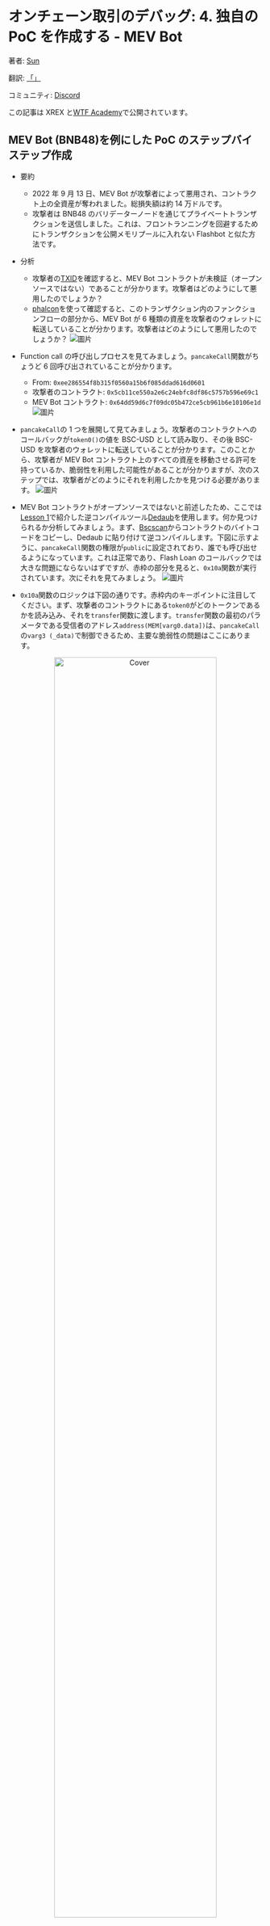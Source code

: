 # オンチェーン取引のデバッグ: 4. 独自の PoC を作成する - MEV Bot

著者: [Sun](https://twitter.com/1nf0s3cpt)

翻訳: [「」](https://x.com/yuu11111_?s=21)

コミュニティ: [Discord](https://discord.gg/Fjyngakf3h)

この記事は XREX と[WTF Academy](https://www.google.com/search?q=https://github.com/AmazingAng/WTF-Solidity%23%25E9%2593%25B2%25E4%25B8%258A%25E5%25A8%2581%25E8%2583%2581%25E5%2588%2586%25E6%259E%2590)で公開されています。

## MEV Bot (BNB48)を例にした PoC のステップバイステップ作成

- 要約

  - 2022 年 9 月 13 日、MEV Bot が攻撃者によって悪用され、コントラクト上の全資産が奪われました。総損失額は約 14 万ドルです。
  - 攻撃者は BNB48 のバリデーターノードを通じてプライベートトランザクションを送信しました。これは、フロントランニングを回避するためにトランザクションを公開メモリプールに入れない Flashbot と似た方法です。

- 分析

  - 攻撃者の[TXID](https://bscscan.com/tx/0xd48758ef48d113b78a09f7b8c7cd663ad79e9965852e872fdfc92234c3e598d2)を確認すると、MEV Bot コントラクトが未検証（オープンソースではない）であることが分かります。攻撃者はどのようにして悪用したのでしょうか？
  - [phalcon](https://phalcon.blocksec.com/tx/bsc/0xd48758ef48d113b78a09f7b8c7cd663ad79e9965852e872fdfc92234c3e598d2)を使って確認すると、このトランザクション内のファンクションフローの部分から、MEV Bot が 6 種類の資産を攻撃者のウォレットに転送していることが分かります。攻撃者はどのようにして悪用したのでしょうか？
    ![圖片](https://user-images.githubusercontent.com/52526645/211201079-e7c5cc3b-64f8-4146-ab0e-7dd46b535cc9.png)

- Function call の呼び出しプロセスを見てみましょう。`pancakeCall`関数がちょうど 6 回呼び出されていることが分かります。
  - From: `0xee286554f8b315f0560a15b6f085ddad616d0601`
  - 攻撃者のコントラクト: `0x5cb11ce550a2e6c24ebfc8df86c5757b596e69c1`
  - MEV Bot コントラクト: `0x64dd59d6c7f09dc05b472ce5cb961b6e10106e1d`
    ![圖片](https://user-images.githubusercontent.com/52526645/211201456-8b6f7bca-677d-40a2-b81b-fd6af18f94fd.png)
- `pancakeCall`の 1 つを展開して見てみましょう。攻撃者のコントラクトへのコールバックが`token0()`の値を BSC-USD として読み取り、その後 BSC-USD を攻撃者のウォレットに転送していることが分かります。このことから、攻撃者が MEV Bot コントラクト上のすべての資産を移動させる許可を持っているか、脆弱性を利用した可能性があることが分かりますが、次のステップでは、攻撃者がどのようにそれを利用したかを見つける必要があります。
  ![圖片](https://user-images.githubusercontent.com/52526645/211201744-9895803a-5f72-4f14-b147-b67b204bee75.png)

- MEV Bot コントラクトがオープンソースではないと前述したため、ここでは[Lesson 1](https://www.google.com/search?q=https://github.com/SunWeb3Sec/DeFiHackLabs/tree/main/academy/onchain_debug/01_tools)で紹介した逆コンパイルツール[Dedaub](https://library.dedaub.com/decompile)を使用します。何か見つけられるか分析してみましょう。まず、[Bscscan](https://bscscan.com/address/0x64dd59d6c7f09dc05b472ce5cb961b6e10106e1d#code)からコントラクトのバイトコードをコピーし、Dedaub に貼り付けて逆コンパイルします。下図に示すように、`pancakeCall`関数の権限が`public`に設定されており、誰でも呼び出せるようになっています。これは正常であり、Flash Loan のコールバックでは大きな問題にならないはずですが、赤枠の部分を見ると、`0x10a`関数が実行されています。次にそれを見てみましょう。
  ![圖片](https://user-images.githubusercontent.com/52526645/211202573-b4a4847d-a617-42c8-84d0-0f2dbd38a632.png)
- `0x10a`関数のロジックは下図の通りです。赤枠内のキーポイントに注目してください。まず、攻撃者のコントラクトにある`token0`がどのトークンであるかを読み込み、それを`transfer`関数に渡します。`transfer`関数の最初のパラメータである受信者のアドレス`address(MEM[varg0.data])`は、`pancakeCall`の`varg3 (_data)`で制御できるため、主要な脆弱性の問題はここにあります。

<div align=center>
<img src="https://user-images.githubusercontent.com/52526645/211204177-fbebe377-23b0-4b0c-bb3e-dcb64dba2afc.png" alt="Cover" width="80%"/>
</div>

- 攻撃者が`pancakeCall`を呼び出す際のペイロードを振り返ると、`_data`の入力値の最初の 32 バイトが受取人ウォレットアドレスになっています。

<div align=center>
<img src="https://user-images.githubusercontent.com/52526645/211453390-502db65b-cf82-4805-a463-04fc5c7e0dce.png" alt="Cover" width="80%"/>
</div>

- PoC の作成
  - 上記の攻撃プロセスを分析した後、PoC を作成するロジックは、MEV ボットコントラクトの`pancakeCall`を呼び出し、対応するパラメータを渡すことです。鍵となるのは、受信ウォレットアドレスを指定する`_data`であり、またコントラクトのロジックを満たすために`token0`、`token1`関数が存在する必要があります。自分で書いてみてください。
  - 解答: [POC](https://github.com/SunWeb3Sec/DeFiHackLabs/blob/main/src/test/2022-09/BNB48MEVBot_exp.sol)。

<div align=center>
<img src="https://user-images.githubusercontent.com/52526645/211204852-4fa65835-17f7-4c91-80ab-79f5b46125df.png" alt="Cover" width="80%"/>
</div>

## 拡張学習

- Foundry trace

  - Foundry を使用してトランザクションの関数トレースもリストアップできます。以下の通りです:

  `cast run 0xd48758ef48d113b78a09f7b8c7cd663ad79e9965852e872fdfc92234c3e598d2 --quick --rpc-url https://rpc.ankr.com/bsc`

<div align=center>
<img src="https://user-images.githubusercontent.com/52526645/211562868-12fde773-948c-47a9-acaf-6f744438925e.png" alt="Cover" width="80%"/>
</div>

- Foundry debug

  - Foundry を使用してトランザクションをデバッグすることもできます。以下の通りです:

  `cast run 0xd48758ef48d113b78a09f7b8c7cd663ad79e9965852e872fdfc92234c3e598d2 --quick --debug  --rpc-url https://rpc.ankr.com/bsc`

<div align=center>
<img src="https://user-images.githubusercontent.com/52526645/211565713-fdf3784f-da54-42e8-ad60-591ecac38c15.png" alt="Cover" width="80%"/>
</div>

## リソース

[Flashbots: Kings of The Mempool](https://noxx.substack.com/p/flashbots-kings-of-the-mempool?utm_source=profile&utm_medium=reader2)

[MEV Markets Part 1: Proof of Work](https://mirror.xyz/0xshittrader.eth/WiV8DM3I6abNMVsXf-DqioYb2NglnfjmM-zSsw2ruG8)

[MEV Markets Part 2: Proof of Stake](https://mirror.xyz/0xshittrader.eth/c6J_PCK87K3joTWmLEtG6qVN6BFXLBZxQniReYSEjLI)

[MEV Markets Part 3: Payment for Order Flow](https://mirror.xyz/0xshittrader.eth/f2VSuoZ91vAbCv82MtWM-Gosyf_DeUXfPlDx3EYV3RM)
